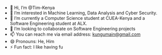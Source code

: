 - 👋 Hi, I’m @Tim-Kenya
- 👀 I’m interested in Machine Learning, Data Analysis and Cyber Security.
- 🌱 I’m currently a Computer Science student at CUEA-Kenya and a Software Engineering student at ALX.
- 💞️ I’m looking to collaborate on Software Engineering projects
- 📫 You can reach me via email address: kungumain@gmail.com
- 😄 Pronouns: He, Him
- ⚡ Fun fact: I like having fu

<!---
Tim-Kenya/Tim-Kenya is a ✨ special ✨ repository because its `README.md` (this file) appears on your GitHub profile.
You can click the Preview link to take a look at your changes.
--->

